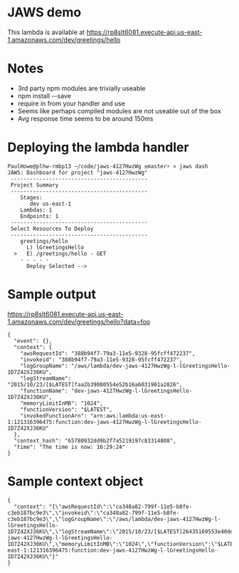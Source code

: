 # JAWS demo

This lambda is available at https://rp8slt6081.execute-api.us-east-1.amazonaws.com/dev/greetings/hello

# Notes

- 3rd party npm modules are trivially useable
- npm install --save
- require in from your handler and use
- Seems like perhaps compiled modules are not useable out of the box
- Avg response time seems to be around 150ms

# Deploying the lambda handler

    PaulHowe@plhw-rmbp13 ~/code/jaws-4127HwzWg ±master⚡ » jaws dash
    JAWS: Dashboard for project "jaws-4127HwzWg"
     -------------------------------------------
     Project Summary
     -------------------------------------------
        Stages:
           dev us-east-1
        Lambdas: 1
        Endpoints: 1
     -------------------------------------------
     Select Resources To Deploy
     -------------------------------------------
        greetings/hello
          L) lGreetingsHello
      >   E) /greetings/hello - GET
        - - - - -
          Deploy Selected -->

# Sample output

https://rp8slt6081.execute-api.us-east-1.amazonaws.com/dev/greetings/hello?data=foo

    {
      "event": {},
      "context": {
        "awsRequestId": "388b94f7-79a3-11e5-9328-95fcff472237",
        "invokeid": "388b94f7-79a3-11e5-9328-95fcff472237",
        "logGroupName": "/aws/lambda/dev-jaws-4127HwzWg-l-lGreetingsHello-1D7Z42XJ36KU",
        "logStreamName": "2015/10/23/[$LATEST]faa2b39080554e52b16a6031901a2826",
        "functionName": "dev-jaws-4127HwzWg-l-lGreetingsHello-1D7Z42XJ36KU",
        "memoryLimitInMB": "1024",
        "functionVersion": "$LATEST",
        "invokedFunctionArn": "arn:aws:lambda:us-east-1:121316396475:function:dev-jaws-4127HwzWg-l-lGreetingsHello-1D7Z42XJ36KU"
      },
      "context_hash": "65780932dd9b2f7a5219197c83314808",
      "time": "The time is now: 16:29:24"
    }

# Sample context object

    {
      "context": "{\"awsRequestId\":\"ca348a82-799f-11e5-b8fe-c3eb187bc9e3\",\"invokeid\":\"ca348a82-799f-11e5-b8fe-c3eb187bc9e3\",\"logGroupName\":\"/aws/lambda/dev-jaws-4127HwzWg-l-lGreetingsHello-1D7Z42XJ36KU\",\"logStreamName\":\"2015/10/23/[$LATEST]26435169553e40deaa36076eafa5524a\",\"functionName\":\"dev-jaws-4127HwzWg-l-lGreetingsHello-1D7Z42XJ36KU\",\"memoryLimitInMB\":\"1024\",\"functionVersion\":\"$LATEST\",\"invokedFunctionArn\":\"arn:aws:lambda:us-east-1:121316396475:function:dev-jaws-4127HwzWg-l-lGreetingsHello-1D7Z42XJ36KU\"}"
    }


